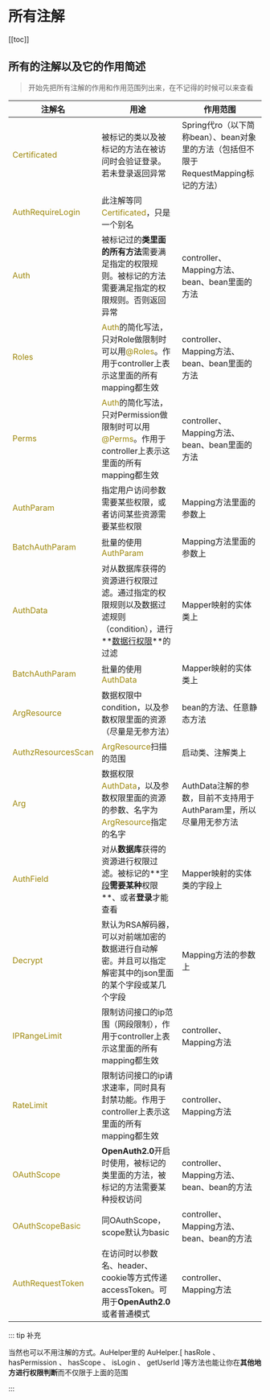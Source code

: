 # 所有注解

[[toc]]



## 所有的注解以及它的作用简述

> 开始先把所有注解的作用和作用范围列出来，在不记得的时候可以来查看

| 注解名                                                 | 用途                                                                                                                        | 作用范围                                                     |
| ------------------------------------------------------ |---------------------------------------------------------------------------------------------------------------------------| ------------------------------------------------------------ |
| <span style='color: #9e880d'>Certificated</span>       | 被标记的类以及被标记的方法在被访问时会验证登录。若未登录返回异常                                                                                          | Spring代ro（以下简称bean）、bean对象里的方法（包括但不限于RequestMapping标记的方法） |
| <span style='color: #9e880d'>AuthRequireLogin</span>   | 此注解等同<span style='color: #9e880d'>Certificated</span>，只是一个别名                                                              |                                                              |
| <span style='color: #9e880d'>Auth</span>               | 被标记过的**类里面的所有方法**需要满足指定的权限规则。被标记的方法需要满足指定的权限规则。否则返回异常                                                                     | controller、Mapping方法、bean、bean里面的方法                |
| <span style='color: #9e880d'>Roles</span>              | <span style='color: #9e880d'>Auth</span>的简化写法，只对Role做限制时可以用<span style='color: #9e880d'>@Roles</span>。作用于controller上表示这里面的所有mapping都生效 | controller、Mapping方法、bean、bean里面的方法                |
| <span style='color: #9e880d'>Perms</span>              | <span style='color: #9e880d'>Auth</span>的简化写法，只对Permission做限制时可以用<span style='color: #9e880d'>@Perms</span>。作用于controller上表示这里面的所有mapping都生效 | controller、Mapping方法、bean、bean里面的方法                |
| <span style='color: #9e880d'>AuthParam</span>          | 指定用户访问参数需要某些权限，或者访问某些资源需要某些权限                                                                                             | Mapping方法里面的参数上                                      |
| <span style='color: #9e880d'>BatchAuthParam</span>     | 批量的使用<span style='color: #9e880d'>AuthParam</span>                                                                        | Mapping方法里面的参数上                                      |
| <span style='color: #9e880d'>AuthData</span>           | 对从数据库获得的资源进行权限过滤。通过指定的权限规则以及数据过滤规则（condition），进行**<u>数据行权限</u>**的过滤                                                       | Mapper映射的实体类上                                         |
| <span style='color: #9e880d'>BatchAuthParam</span>     | 批量的使用<span style='color: #9e880d'>AuthData</span>                                                                         | Mapper映射的实体类上                                         |
| <span style='color: #9e880d'>ArgResource</span>        | 数据权限中condition，以及参数权限里面的资源（尽量是无参方法）                                                                                       | bean的方法、任意静态方法                                     |
| <span style='color: #9e880d'>AuthzResourcesScan</span> | <span style='color: #9e880d'>ArgResource</span>扫描的范围                                                                      | 启动类、注解类上                                             |
| <span style='color: #9e880d'>Arg</span>                | 数据权限<span style='color: #9e880d'>AuthData</span>，以及参数权限里面的资源的参数、名字为<span style='color: #9e880d'>ArgResource</span>指定的名字   | AuthData注解的参数，目前不支持用于AuthParam里，所以尽量用无参方法 |
| <span style='color: #9e880d'>AuthField</span>          | 对从**数据库**获得的资源进行权限过滤。被标记的**<u>字段</u>**需要某种**权限**、或者**登录**才能查看                                                             | Mapper映射的实体类的字段上                                   |
| <span style='color: #9e880d'>Decrypt</span>            | 默认为RSA解码器，可以对前端加密的数据进行自动解密。并且可以指定解密其中的json里面的某个字段或某几个字段                                                                   | Mapping方法的参数上                                          |
| <span style='color: #9e880d'>IPRangeLimit</span>       | 限制访问接口的ip范围（网段限制），作用于controller上表示这里面的所有mapping都生效                                                                        | controller、Mapping方法                                      |
| <span style='color: #9e880d'>RateLimit</span>          | 限制访问接口的ip请求速率，同时具有封禁功能。作用于controller上表示这里面的所有mapping都生效                                                                   | controller、Mapping方法                                      |
| <span style='color: #9e880d'>OAuthScope</span>         | **OpenAuth2.0**开启时使用，被标记的类里面的方法，被标记的方法需要某种授权访问                                                                            | controller、Mapping方法、bean、bean的方法                    |
| <span style='color: #9e880d'>OAuthScopeBasic</span>    | 同OAuthScope，scope默认为basic                                                                                                 | controller、Mapping方法、bean、bean的方法                    |
| <span style='color: #9e880d'>AuthRequestToken</span>   | 在访问时以参数名、header、cookie等方式传递accessToken。可用于**OpenAuth2.0**或者普通模式                                                           | controller、Mapping方法                                      |



::: tip 补充

当然也可以不用注解的方式。AuHelper里的 AuHelper.[ hasRole 、 hasPermission 、 hasScope 、 isLogin 、 getUserId ]等方法也能让你在**其他地方进行权限判断**而不仅限于上面的范围

:::


<style>
  :root{
    --vp-home-hero-name-color: transparent;
    --vp-home-hero-name-background: -webkit-linear-gradient(120deg, #e7cb7f, #d65454);

    --vp-c-brand: #fb8732;
    --vp-c-brand-light: #fb8732;
    --vp-c-brand-lighter: #ff7727;
    --vp-c-brand-dark: #fb8732;
    --vp-c-brand-darker: #ff7727;
  }
</style>
